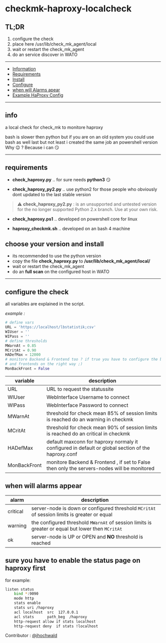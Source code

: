 # checkmk-haproxy-localcheck

## TL;DR

1. configure the check
2. place here  /usr/lib/check_mk_agent/local 
3. wait or restart the check_mk_agent
4. do an service discover in WATO

---

- [Information](#info)
- [Requirements](#requirements)
- [Install](#install)
- [Configure](#configure)
- [when will Alarms apear](#alarms)
- [Example HaProxy Config](#haproxy)

---

<a name="info"></a>
## info

a local check for check_mk to monitore haproxy

bash is slower then python but if you are on an old system you could use bash as well
last but not least i created the same job an powershell version Why :wink: ? Because i can :smirk:

---
<a name="requirements"></a>
## requirements

- **check_haproxy.py** .. for sure needs **python3** :smirk:

- **check_haproxy_py2.py** .. use python2 for those people who obviously dont updated to the last stable version 
> :warning: **check_haproxy_py2.py** : is an unsupported and untested version for the no longer supported Python 2.x branch. Use at your own risk.

- **check_haproxy.ps1** .. developed on powershell core for linux

- **haproxy_checkmk.sh** .. developed on an bash 4 machine 

<a name="install"></a>
## choose your version and install

* its recommended to use the python version
* copy the file **check_haproxy.py** to **/usr/lib/check_mk_agent/local/**
* wait or restart the check_mk_agent
* do an **full scan** on the configured host in WATO

---

<a name="configure"></a>
## configure the check

all variables are explained in the script.

*example :*

```python
# define vars
URL = 'https://localhost/lbstatistik;csv'
WIUser = ''
WIPass = ''
# define thresholds
MWarnAt = 0.85
MCritAt = 0.90
HADefMax = 12000
# monitore Backend & Frontend too ? if true you have to configure the backends
# and frontends on the right way ;)
MonBackFront = False
```
| variable   | description   |
| ---------- | ------------- |
| URL        | URL to request the statussite |
| WIUser     | WebInterface Username to connect |
| WIPass     | WebInterface Password to connect |
| MWarnAt    | threshold for check mean 85% of session limits is reached do an warning in checkmk |
| MCritAt    | threshold for check mean 90% of session limits is reached do an critical in checkmk |
| HADefMax   | default maxconn for haproxy normaly it configured in default or global section of the haproxy.conf |
| MonBackFront | monitore Backend & Frontend , if set to False then only the servers-nodes will be monitored |

<a name="alarms"></a>
## when will alarms appear

| alarm  | description |
| -------- | -------- |
| critical          | server-node is down or configured threshold ```MCritAt``` of session limits is greater or equal |
| warning           | the configured threshold ```MWarnAt``` of session limits is greater or equal but lower then ```MCritAt``` |
| ok                | server-node is UP or OPEN and **NO** threshold is reached |


<a name="haproxy"></a>
## sure you have to enable the status page on haproxy first

for example:
```bash
listen status
    bind *:9090
    mode http
    stats enable
    stats uri /haproxy
    acl localhost  src  127.0.0.1
    acl stats      path_beg  /haproxy
    http-request allow if stats localhost
    http-request deny  if stats !localhost
```

Contributor : [@jhochwald](https://github.com/jhochwald)
